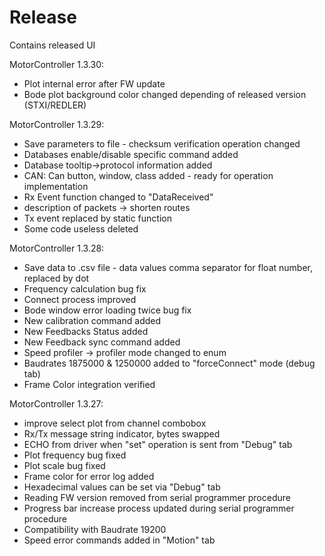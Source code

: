 # Release
Contains released UI

MotorController 1.3.30:
- Plot internal error after FW update
- Bode plot background color changed depending of released version (STXI/REDLER) 

MotorController 1.3.29:
- Save parameters to file - checksum verification operation changed
- Databases enable/disable specific command added
- Database tooltip->protocol information added
- CAN: Can button, window, class added - ready for operation implementation
- Rx Event function changed to "DataReceived"
- description of packets -> shorten routes
- Tx event replaced by static function
- Some code useless deleted

MotorController 1.3.28:
- Save data to .csv file - data values comma separator for float number, replaced by dot
- Frequency calculation bug fix
- Connect process improved
- Bode window error loading twice bug fix
- New calibration command added
- New Feedbacks Status added
- New Feedback sync command added
- Speed profiler -> profiler mode changed to enum
- Baudrates 1875000 & 1250000 added to "forceConnect" mode (debug tab)
- Frame Color integration verified

MotorController 1.3.27:
- improve select plot from channel combobox
- Rx/Tx message string indicator, bytes swapped
- ECHO from driver when "set" operation is sent from "Debug" tab
- Plot frequency bug fixed
- Plot scale bug fixed
- Frame color for error log added
- Hexadecimal values can be set via "Debug" tab
- Reading FW version removed from serial programmer procedure
- Progress bar increase process updated during serial programmer procedure
- Compatibility with Baudrate 19200
- Speed error commands added in "Motion" tab
